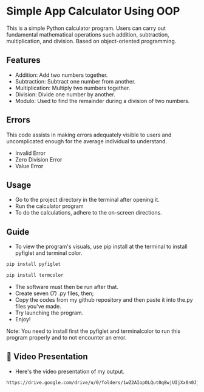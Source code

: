 # Simple App Calculator Using OOP

This is a simple Python calculator program. Users can carry out fundamental mathematical operations such addition, subtraction, multiplication, and division. Based on object-oriented programming.

## Features

- Addition: Add two numbers together.
- Subtraction: Subtract one number from another.
- Multiplication: Multiply two numbers together.
- Division: Divide one number by another.
- Modulo: Used to find the remainder during a division of two numbers.

## Errors
This code assists in making errors adequately visible to users and uncomplicated enough for the average individual to understand.

- Invalid Error
- Zero Division Error
- Value Error

## Usage
- Go to the project directory in the terminal after opening it.
- Run the calculator program
- To do the calculations, adhere to the on-screen directions.


## Guide

- To view the program's visuals, use pip install at the terminal to install pyfiglet and terminal color.

```bash
pip install pyfiglet
```

```bash
pip install termcolor
```

- The software must then be run after that.
- Create seven (7) .py files, then;
- Copy the codes from my github repository and then paste it into the.py files you've made.
- Try launching the program.
- Enjoy!

Note: You need to install first the pyfiglet and terminalcolor to run this program properly and to not encounter an error.


## 🔗 Video Presentation

- Here's the video presentation of my output.

```bash
https://drive.google.com/drive/u/0/folders/1wZ2AIopOLQut0q8wjUIjXx0n0Jj6_P50
```
